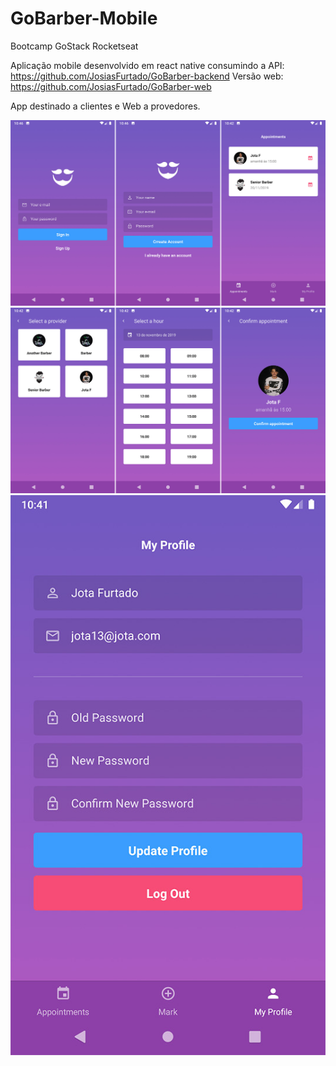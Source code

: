 # GoBarber-Mobile
Bootcamp GoStack Rocketseat

Aplicação mobile desenvolvido em react native consumindo a API: https://github.com/JosiasFurtado/GoBarber-backend
Versão web: https://github.com/JosiasFurtado/GoBarber-web

App destinado a clientes e Web a provedores.

![](https://github.com/JosiasFurtado/GoBarber-Mobile/blob/master/1.jpg)
![](https://github.com/JosiasFurtado/GoBarber-Mobile/blob/master/2.jpg)
![](https://github.com/JosiasFurtado/GoBarber-Mobile/blob/master/3.jpg)
